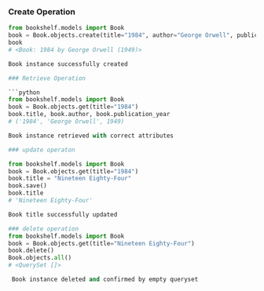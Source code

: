 ### Create Operation

```python
from bookshelf.models import Book
book = Book.objects.create(title="1984", author="George Orwell", publication_year=1949)
book
# <Book: 1984 by George Orwell (1949)>

Book instance successfully created

### Retrieve Operation

```python
from bookshelf.models import Book
book = Book.objects.get(title="1984")
book.title, book.author, book.publication_year
# ('1984', 'George Orwell', 1949)

Book instance retrieved with correct attributes

### update operaton

from bookshelf.models import Book
book = Book.objects.get(title="1984")
book.title = "Nineteen Eighty-Four"
book.save()
book.title
# 'Nineteen Eighty-Four'

Book title successfully updated

### delete operation
from bookshelf.models import Book
book = Book.objects.get(title="Nineteen Eighty-Four")
book.delete()
Book.objects.all()
# <QuerySet []>

 Book instance deleted and confirmed by empty queryset